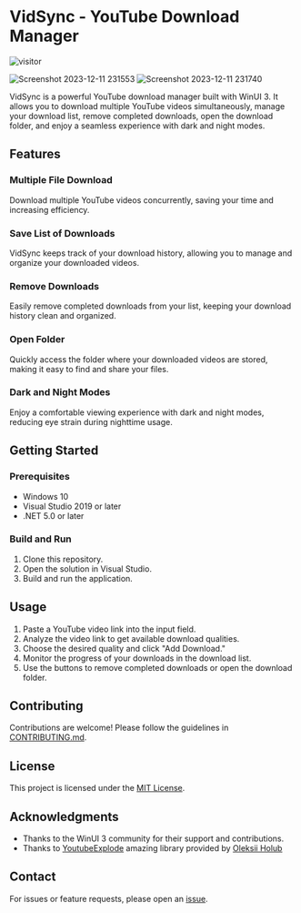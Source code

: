 # VidSync - YouTube Download Manager
<p align="left"><img src="https://visitor-badge.laobi.icu/badge?page_id=manusoft.Youtube-Downloader" alt="visitor" style="max-width: 100%;"></p>

![Screenshot 2023-12-11 231553](https://github.com/manusoft/Youtube-Downloader/assets/83714923/887120b3-3889-4430-9fbc-291c3268a0d7)
![Screenshot 2023-12-11 231740](https://github.com/manusoft/Youtube-Downloader/assets/83714923/55dc7bec-bcda-4bcc-b91e-568a5f11673b)


VidSync is a powerful YouTube download manager built with WinUI 3. It allows you to download multiple YouTube videos simultaneously, manage your download list, remove completed downloads, open the download folder, and enjoy a seamless experience with dark and night modes.

## Features

### Multiple File Download
Download multiple YouTube videos concurrently, saving your time and increasing efficiency.

### Save List of Downloads
VidSync keeps track of your download history, allowing you to manage and organize your downloaded videos.

### Remove Downloads
Easily remove completed downloads from your list, keeping your download history clean and organized.

### Open Folder
Quickly access the folder where your downloaded videos are stored, making it easy to find and share your files.

### Dark and Night Modes
Enjoy a comfortable viewing experience with dark and night modes, reducing eye strain during nighttime usage.

## Getting Started

### Prerequisites
- Windows 10
- Visual Studio 2019 or later
- .NET 5.0 or later

### Build and Run
1. Clone this repository.
2. Open the solution in Visual Studio.
3. Build and run the application.

## Usage

1. Paste a YouTube video link into the input field.
2. Analyze the video link to get available download qualities.
3. Choose the desired quality and click "Add Download."
4. Monitor the progress of your downloads in the download list.
5. Use the buttons to remove completed downloads or open the download folder.

## Contributing

Contributions are welcome! Please follow the guidelines in [CONTRIBUTING.md](CONTRIBUTING.md).

## License

This project is licensed under the [MIT License](LICENSE.txt).

## Acknowledgments

- Thanks to the WinUI 3 community for their support and contributions.
- Thanks to [YoutubeExplode](https://github.com/Tyrrrz/YoutubeExplode) amazing library provided by [Oleksii Holub](https://github.com/Tyrrrz)

## Contact

For issues or feature requests, please open an [issue](https://github.com/manusoft/Youtube-Downloader/issues).
